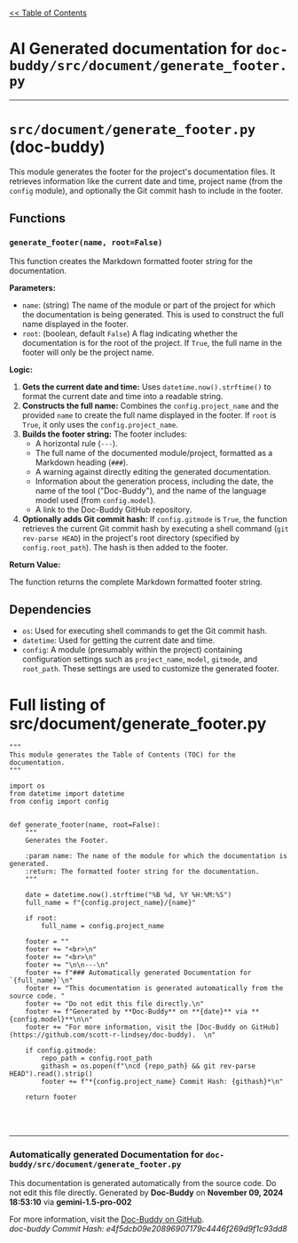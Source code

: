 [<< Table of Contents](../../index.md)

# AI Generated documentation for `doc-buddy/src/document/generate_footer.py`
---
# `src/document/generate_footer.py` (doc-buddy)

This module generates the footer for the project's documentation files.  It retrieves information like the current date and time, project name (from the `config` module), and optionally the Git commit hash to include in the footer.

## Functions

### `generate_footer(name, root=False)`

This function creates the Markdown formatted footer string for the documentation.

**Parameters:**

* `name`: (string) The name of the module or part of the project for which the documentation is being generated.  This is used to construct the full name displayed in the footer.
* `root`: (boolean, default `False`) A flag indicating whether the documentation is for the root of the project. If `True`, the full name in the footer will only be the project name.


**Logic:**

1. **Gets the current date and time:** Uses `datetime.now().strftime()` to format the current date and time into a readable string.
2. **Constructs the full name:** Combines the `config.project_name` and the provided `name` to create the full name displayed in the footer.  If `root` is `True`, it only uses the `config.project_name`.
3. **Builds the footer string:**  The footer includes:
    * A horizontal rule (`---`).
    * The full name of the documented module/project, formatted as a Markdown heading (`###`).
    * A warning against directly editing the generated documentation.
    * Information about the generation process, including the date, the name of the tool ("Doc-Buddy"), and the name of the language model used (from `config.model`).
    * A link to the Doc-Buddy GitHub repository.
4. **Optionally adds Git commit hash:** If `config.gitmode` is `True`, the function retrieves the current Git commit hash by executing a shell command (`git rev-parse HEAD`) in the project's root directory (specified by `config.root_path`). The hash is then added to the footer.

**Return Value:**

The function returns the complete Markdown formatted footer string.


## Dependencies

* `os`: Used for executing shell commands to get the Git commit hash.
* `datetime`: Used for getting the current date and time.
* `config`: A module (presumably within the project) containing configuration settings such as `project_name`, `model`, `gitmode`, and `root_path`. These settings are used to customize the generated footer.

# Full listing of src/document/generate_footer.py
```{'python'}
"""
This module generates the Table of Contents (TOC) for the documentation.
"""

import os
from datetime import datetime
from config import config


def generate_footer(name, root=False):
    """
    Generates the Footer.

    :param name: The name of the module for which the documentation is generated.
    :return: The formatted footer string for the documentation.
    """

    date = datetime.now().strftime("%B %d, %Y %H:%M:%S")
    full_name = f"{config.project_name}/{name}"

    if root:
        full_name = config.project_name

    footer = ""
    footer += "<br>\n"
    footer += "<br>\n"
    footer += "\n\n---\n"
    footer += f"### Automatically generated Documentation for `{full_name}`\n"
    footer += "This documentation is generated automatically from the source code. "
    footer += "Do not edit this file directly.\n"
    footer += f"Generated by **Doc-Buddy** on **{date}** via **{config.model}**\n\n"
    footer += "For more information, visit the [Doc-Buddy on GitHub](https://github.com/scott-r-lindsey/doc-buddy).  \n"

    if config.gitmode:
        repo_path = config.root_path
        githash = os.popen(f"\ncd {repo_path} && git rev-parse HEAD").read().strip()
        footer += f"*{config.project_name} Commit Hash: {githash}*\n"

    return footer

```
<br>
<br>


---
### Automatically generated Documentation for `doc-buddy/src/document/generate_footer.py`
This documentation is generated automatically from the source code. Do not edit this file directly.
Generated by **Doc-Buddy** on **November 09, 2024 18:53:10** via **gemini-1.5-pro-002**

For more information, visit the [Doc-Buddy on GitHub](https://github.com/scott-r-lindsey/doc-buddy).  
*doc-buddy Commit Hash: e4f5dcb09e20896907179c4446f269d9f1c93dd8*
